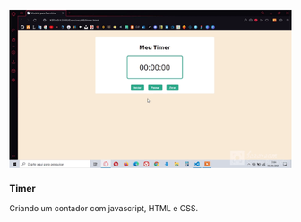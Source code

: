 <p align="center">
    <img alt="Contador" src="https://raw.githubusercontent.com/wevdiaz/Atividades_Javascript/main/exercises/Timer/assets/img/timer.gif">
<p>

### Timer

Criando um contador com javascript, HTML e CSS.